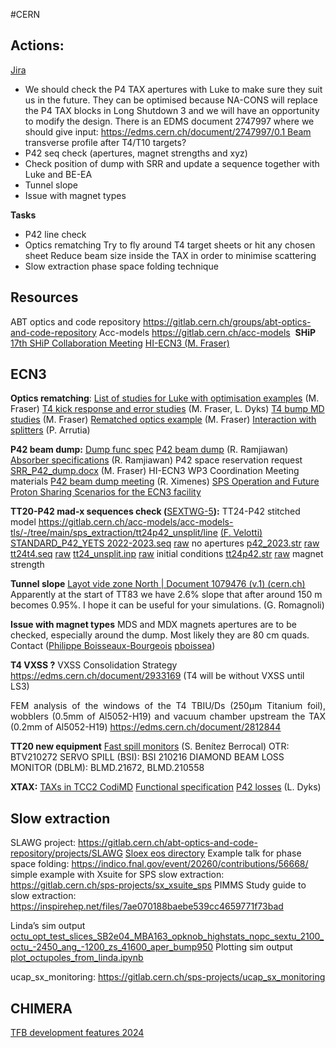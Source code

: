 #CERN 

## Actions:
[Jira](https://its.cern.ch/jira/plugins/servlet/project-config/SEXTWG/summary)
- We should check the P4 TAX apertures with Luke to make sure they suit us in the future. They can be optimised because NA-CONS will replace the P4 TAX blocks in Long Shutdown 3 and we will have an opportunity to modify the design. There is an EDMS document 2747997 where we should give input: https://edms.cern.ch/document/2747997/0.1 Beam transverse profile after T4/T10 targets?
- P42 seq check (apertures, magnet strengths and xyz)
- Check position of dump with SRR and update a sequence together with Luke and BE-EA
- Tunnel slope
- Issue with magnet types

**Tasks**
- P42 line check
- Optics rematching Try to fly around T4 target sheets or hit any chosen sheet Reduce beam size inside the TAX in order to minimise scattering 
- Slow extraction phase space folding technique


## **Resources**
ABT optics and code repository https://gitlab.cern.ch/groups/abt-optics-and-code-repository 
Acc-models https://gitlab.cern.ch/acc-models
 **SHiP**
[17th SHiP Collaboration Meeting](https://indico.cern.ch/event/803758/)
	[HI-ECN3 (M. Fraser)](https://indico.cern.ch/event/1325184/contributions/5606084/attachments/2732274/4750160/MFraser_26thSHIP_collab_HI-ECN3.pdf)


## **ECN3**
**Optics rematching**:
[List of studies for Luke with optimisation examples](https://indico.cern.ch/event/1290323/contributions/5421728/attachments/2660809/4609419/BD_studies.pdf) (M. Fraser)
[T4 kick response and error studies](https://indico.cern.ch/event/1297402/contributions/5461867/attachments/2670226/4628617/t4_bump_MD_2.pdf) (M. Fraser, L. Dyks)
[T4 bump MD studies](https://indico.cern.ch/event/1290323/contributions/5421730/attachments/2660944/4609671/t4_bump_MD.pdf) (M. Fraser)
[Rematched optics example](https://gitlab.cern.ch/abt-optics-and-code-repository/multi-user-tt20/-/blob/master/t4bump_analysis.ipynb?ref_type=heads) (M. Fraser)
[Interaction with splitters](https://gitlab.cern.ch/parrutia/madcoll) (P. Arrutia)

**P42 beam dump:**
[Dump func spec](obsidian://open?vault=Obsidian%20Vault&file=CERN%2FECN3%2FP42%20dump%20func%20spec)
[P42 beam dump](https://indico.cern.ch/event/1223801/contributions/5148553/attachments/2553467/4399479/TT20_MD_quad_scan.pdf) (R. Ramjiawan)
[Absorber specifications](https://indico.cern.ch/event/1252011/contributions/5260240/attachments/2590544/4470268/Ramjiawan_SFTPRO_dump.pdf) (R. Ramjiawan)
P42 space reservation request [SRR_P42_dump.docx](https://cernbox.cern.ch/files/spaces/eos/user/m/mfraser/ECN3%20Task%20Force/SRR_P42_dump.docx) (M. Fraser)
HI-ECN3 WP3 Coordination Meeting materials [P42 beam dump meeting](https://indico.cern.ch/event/1348108/) (R. Ximenes)
<a href="https://cds.cern.ch/record/2848908?ln=en" rel="noopener" class="external-link" target="_blank" style="color:#e4afaff;">SPS Operation and Future Proton Sharing Scenarios for the ECN3 facility</a>

**TT20-P42 mad-x sequences check (**[SEXTWG-5](https://its.cern.ch/jira/browse/SEXTWG-5)**):**
TT24-P42 stitched model <a href="https://gitlab.cern.ch/acc-models/acc-models-tls/-/tree/main/sps_extraction/tt24p42_unsplit/line" rel="noopener" class="external-link" target="_blank"><u>https://gitlab.cern.ch/acc-models/acc-models-tls/-/tree/main/sps_extraction/tt24p42_unsplit/line</u></a>  <u>(F. Velotti)</u>
<a href="https://gitlab.cern.ch/acc-models/acc-models-ea/-/blob/en-ea-le/P42/STANDARD_P42_YETS%202022-2023.seq?ref_type=heads" rel="noopener" class="external-link" target="_blank"><u>STANDARD_P42_YETS 2022-2023.seq</u></a>		[raw](https://gitlab.cern.ch/acc-models/acc-models-ea/-/raw/en-ea-le/P42/STANDARD_P42_YETS%202022-2023.seq)		no apertures
<a href="https://gitlab.cern.ch/acc-models/acc-models-ea/-/blob/en-ea-le/P42/p42_2023.str?ref_type=heads" rel="noopener" class="external-link" target="_blank"><u>p42_2023.str</u></a>								[raw](https://gitlab.cern.ch/acc-models/acc-models-ea/-/raw/en-ea-le/P42/p42_2023.str)		
<a href="https://gitlab.cern.ch/acc-models/acc-models-tls/-/blob/main/sps_extraction/tt24t4/tt24t4.seq?ref_type=heads" rel="noopener" class="external-link" target="_blank"><u>tt24t4.seq</u></a>								<a href="https://gitlab.cern.ch/acc-models/acc-models-tls/-/raw/main/sps_extraction/tt24t4/tt24t4.seq" rel="noopener" class="external-link" target="_blank" style="color:#e4afaff;"><u>raw</u></a>
<a href="https://gitlab.cern.ch/acc-models/acc-models-tls/-/blob/main/sps_extraction/tt24p42_unsplit/line/tt24_unsplit.inp?ref_type=heads" rel="noopener" class="external-link" target="_blank"><u>tt24_unsplit.inp</u></a>							<a href="https://gitlab.cern.ch/acc-models/acc-models-tls/-/raw/main/sps_extraction/tt24p42_unsplit/line/tt24_unsplit.inp" rel="noopener" class="external-link" target="_blank" style="color:#e4afaff;"><u>raw</u></a>		<span style="color:#e4afaff;">initial conditions</span>
<a href="https://gitlab.cern.ch/acc-models/acc-models-tls/-/blob/main/sps_extraction/tt24p42_unsplit/line/tt24p42.str?ref_type=heads" rel="noopener" class="external-link" target="_blank"><u>tt24p42.str</u></a>								<a href="https://gitlab.cern.ch/acc-models/acc-models-tls/-/raw/main/sps_extraction/tt24p42_unsplit/line/tt24p42.str" rel="noopener" class="external-link" target="_blank" style="color:#e4afaff;"><u>raw</u></a>		<span style="color:#e4afaff;">magnet strength</span>


**Tunnel slope**
<a href="https://edms.cern.ch/ui/#!master/navigator/document?P:100463241:1735416355:subDocs" rel="noopener" class="external-link" target="_blank"><u>Layot vide zone North | Document 1079476 (v.1) (cern.ch)</u></a>
Apparently at the start of TT83 we have 2.6% slope that after around 150 m becomes 0.95%.
I hope it can be useful for your simulations. (G. Romagnoli)

**Issue with magnet types**
MDS and MDX magnets apertures are to be checked, especially around the dump. Most likely they are 80 cm quads. Contact ([Philippe Boisseaux-Bourgeois](https://its.cern.ch/jira/secure/ViewProfile.jspa?name=pboissea)
[pboissea](https://its.cern.ch/jira/secure/ViewProfile.jspa?name=pboissea))

**T4 VXSS ?**
VXSS Consolidation Strategy <a href="https://edms.cern.ch/document/2933169" rel="noopener" class="external-link" target="_blank"><u>https://edms.cern.ch/document/2933169</u></a> (T4 will be without VXSS until LS3)

<p style="text-align:justify;margin:0">FEM analysis of the windows of the T4 TBIU/Ds (250μm Titanium foil), wobblers (0.5mm of Al5052-H19) and vacuum chamber upstream the TAX (0.2mm of Al5052-H19) <a href="https://edms.cern.ch/document/2812844" rel="noopener" class="external-link" target="_blank"><u>https://edms.cern.ch/document/2812844</u></a> 
</p>

**TT20 new equipment**
[Fast spill monitors](https://indico.cern.ch/event/1340570/contributions/5643409/attachments/2747326/4781566/20231107_FSM_Status_SPSMPC_SBenitez.pdf) (S. Benítez Berrocal) 
OTR: BTV210272
SERVO SPILL (BSI): BSI 210216
DIAMOND BEAM LOSS MONITOR (DBLM): BLMD.21672, BLMD.210558

**XTAX:**
[TAXs in TCC2 CodiMD](https://codimd.web.cern.ch/qhudHgH6SY67SGjTZ1tzbA)
[Functional specification](https://edms.cern.ch/document/2747997/0.1)
[P42 losses](https://indico.cern.ch/event/1290323/contributions/5421729/attachments/2660740/4609351/lukeDyksp42BDSIM_06062023.pdf) (L. Dyks)


## **Slow extraction**
SLAWG project: https://gitlab.cern.ch/abt-optics-and-code-repository/projects/SLAWG
[Sloex eos directory](https://cernbox.cern.ch/files/spaces/eos/project/s/sloex/afs/cern.ch/project/sloex)
Example talk for phase space folding: https://indico.fnal.gov/event/20260/contributions/56668/
simple example with Xsuite for SPS slow extraction: <a href="https://gitlab.cern.ch/sps-projects/sx_xsuite_sps" rel="noopener" class="external-link" target="_blank" style="color:#e4afaff;">https://gitlab.cern.ch/sps-projects/sx_xsuite_sps</a>
PIMMS Study guide to slow extraction: https://inspirehep.net/files/7ae070188baebe539cc4659771f73bad

Linda’s sim output <a href="https://cernbox.cern.ch/files/spaces/eos/user/m/mfraser/Documents/SLAWG%20PRSTAB/PRAB_octupoles/octu_opt_test_slices_SB2e04_MBA163_opknob_highstats_nopc_sextu_2100_octu_-2450_ang_-1200_zs_41600_aper_bump950" rel="noopener" class="external-link" target="_blank"><u>octu_opt_test_slices_SB2e04_MBA163_opknob_highstats_nopc_sextu_2100_octu_-2450_ang_-1200_zs_41600_aper_bump950</u></a> 
Plotting sim output <a href="https://cernbox.cern.ch/files/spaces/eos/user/m/mfraser/Documents/SLAWG%20PRSTAB/plot_octupoles_from_linda.ipynb" rel="noopener" class="external-link" target="_blank" style="color:#e4afaff;"><u>plot_octupoles_from_linda.ipynb</u></a> 

ucap_sx_monitoring: https://gitlab.cern.ch/sps-projects/ucap_sx_monitoring 



## **CHIMERA**
[TFB development features 2024](https://codimd.web.cern.ch/ERX5J2X2TK6n66ySES8bxw?view)